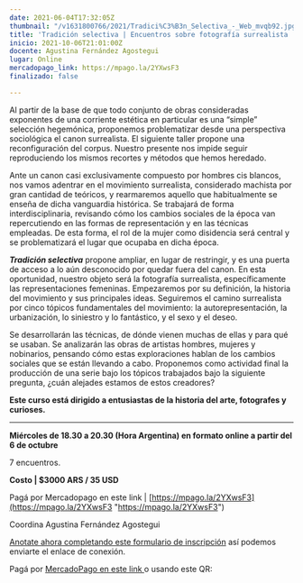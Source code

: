 ```yaml
---
date: 2021-06-04T17:32:05Z
thumbnail: "/v1631800766/2021/Tradici%C3%B3n_Selectiva_-_Web_mvqb92.jpg"
title: 'Tradición selectiva | Encuentros sobre fotografía surrealista '
inicio: 2021-10-06T21:01:00Z
docente: Agustina Fernández Agostegui
lugar: Online
mercadopago_link: https://mpago.la/2YXwsF3
finalizado: false

---
```

Al partir de la base de que todo conjunto de obras consideradas exponentes de una corriente estética en particular es una “simple” selección hegemónica, proponemos problematizar desde una perspectiva sociológica el canon surrealista. El siguiente taller propone una reconfiguración del corpus. Nuestro presente nos impide seguir reproduciendo los mismos recortes y métodos que hemos heredado.

Ante un canon casi exclusivamente compuesto por hombres cis blancos, nos vamos adentrar en el movimiento surrealista, considerado machista por gran cantidad de teóricos, y rearmaremos aquello que habitualmente se enseña de dicha vanguardia histórica. Se trabajará de forma interdisciplinaria, revisando cómo los cambios sociales de la época van repercutiendo en las formas de representación y en las técnicas empleadas. De esta forma, el rol de la mujer como disidencia será central y se problematizará el lugar que ocupaba en dicha época.

**_Tradición selectiva_** propone ampliar, en lugar de restringir, y es una puerta de acceso a lo aún desconocido por quedar fuera del canon. En esta oportunidad, nuestro objeto será la fotografía surrealista, específicamente las representaciones femeninas. Empezaremos por su definición, la historia del movimiento y sus principales ideas. Seguiremos el camino surrealista por cinco tópicos fundamentales del movimiento: la autorepresentación, la urbanización, lo siniestro y lo fantástico, y el sexo y el deseo.

Se desarrollarán las técnicas, de dónde vienen muchas de ellas y para qué se usaban. Se analizarán las obras de artistas hombres, mujeres y nobinarios, pensando cómo estas exploraciones hablan de los cambios sociales que se están llevando a cabo. Proponemos como actividad final la producción de una serie bajo los tópicos trabajados bajo la siguiente pregunta, ¿cuán alejades estamos de estos creadores?

**Este curso está dirigido a entusiastas de la historia del arte, fotografes y curioses.**

***

**Miércoles de 18.30 a 20.30 (Hora Argentina) en formato online a partir del 6 de octubre**

7 encuentros.

**Costo | $3000 ARS / 35 USD**

Pagá por Mercadopago en este link | [https://mpago.la/2YXwsF3](https://mpago.la/2YXwsF3 "https://mpago.la/2YXwsF3")

Coordina Agustina Fernández Agostegui

[Anotate ahora completando este formulario de inscripción](https://docs.google.com/forms/d/1v03CPEZ4B6jge2goyIfbI-hjt1rykAW2RB-n-7tz3Fc/edit) así podemos enviarte el enlace de conexión.

Pagá por [MercadoPago en este link ](https://mpago.la/2YXwsF3)o usando este QR: